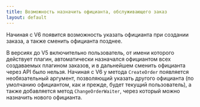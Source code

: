 ```yaml
---
title: Возможность назначить официанта, обслуживающего заказ
layout: default
---
```

Начиная с V6 появится возможность указать официанта при создании заказа, а также сменить официанта позднее.

В версиях до V5 включительно пользователь, от имени которого действует плагин, автоматически назначался официантом всех создаваемых плагином заказов, и в дальнейшем сменить официанта через API было нельзя. Начиная с V6 у метода `CreateOrder` появляется необязательный аргумент, позволяющий указать другого официанта (по умолчанию официантом, как и прежде, будет текущий пользователь), а также добавляется метод `ChangeOrderWaiter`, через который можно назначить нового официанта.